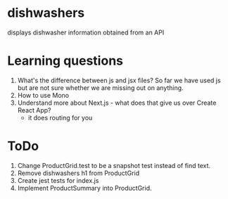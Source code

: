 # dishwashers

displays dishwasher information obtained from an API

# Learning questions

1. What's the difference between js and jsx files? So far we have used js but are not sure whether we are missing out on anything.
2. How to use Mono
3. Understand more about Next.js - what does that give us over Create React App?
   - it does routing for you

# ToDo

1. Change ProductGrid.test to be a snapshot test instead of find text.
2. Remove dishwashers h1 from ProductGrid
3. Create jest tests for index.js
4. Implement ProductSummary into ProductGrid.
